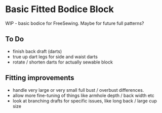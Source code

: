 # Basic Fitted Bodice Block

WIP - basic bodice for FreeSewing. Maybe for future full patterns?

## To Do

- finish back draft (darts)
- true up dart legs for side and waist darts
- rotate / shorten darts for actually sewable block

## Fitting improvements

- handle very large or very small full bust / overbust differences.
- allow more fine-tuning of things like armhole depth / back width etc
- look at branching drafts for specific issues, like long back / large cup size
